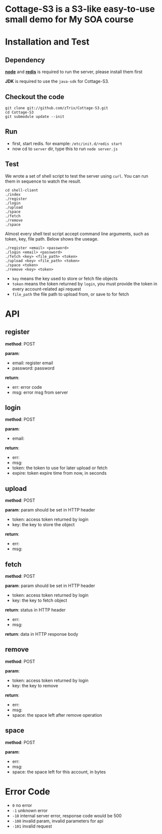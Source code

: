 # Cottage-S3 is a S3-like easy-to-use small demo for My SOA course

# Installation and Test

## Dependency

**[node](http://nodejs.org)** and **[redis](http://redis.io)** is required to run the server, please install them first

**JDK** is required to use the `java-sdk` for Cottage-S3.

## Checkout the code

    git clone git://github.com/zTrix/Cottage-S3.git
    cd Cottage-S3
    git submodule update --init

## Run

 - first, start redis. for example: `/etc/init.d/redis start`
 - now cd to `server` dir, type this to run `node server.js`

## Test

We wrote a set of shell script to test the server using `curl`. You can run them in sequence to watch the result.
    
    cd shell-client
    ./index
    ./register
    ./login
    ./upload
    ./space
    ./fetch
    ./remove
    ./space

Almost every shell test script accept command line arguments, such as token, key, file path.  Below shows the useage.

    ./register <email> <password>
    ./login <email> <password>
    ./fetch <key> <file_path> <token>
    ./upload <key> <file_path> <token>
    ./space <token>
    ./remove <key> <token>

 - `key` means the key used to store or fetch file objects
 - `token` means the token returned by `login`, you must provide the token in every account-related api request
 - `file_path` the file path to upload from, or save to for fetch

# API
## register
**method**: POST

**param**:

 - email: register email
 - password: password

**return**:

 - err: error code
 - msg: error msg from server

## login
**method**: POST

**param**:

 - email: 

**return**:

 - err:
 - msg:
 - token: the token to use for later upload or fetch
 - expire: token expire time from now, in seconds

## upload
**method**: POST

**param**: param should be set in HTTP header
 
 - token: access token returned by login
 - key: the key to store the object

**return**:
 
 - err:
 - msg:

## fetch
**method**: POST

**param**: param should be set in HTTP header

 - token: access token returned by login
 - key: the key to fetch object

**return**: status in HTTP header

 - err:
 - msg: 

**return**: data in HTTP response body

## remove
**method**: POST

**param**: 

 - token: access token returned by login
 - key: the key to remove

**return**:

 - err:
 - msg:
 - space: the space left after remove operation

## space
**method**: POST

**param**:

 - err:
 - msg:
 - space: the space left for this account, in bytes

# Error Code

 - `0` no error
 - `-1` unknown error
 - `-10` internal server error, response code would be 500
 - `-100` invalid param, invalid parameters for api
 - `-101` invalid request

